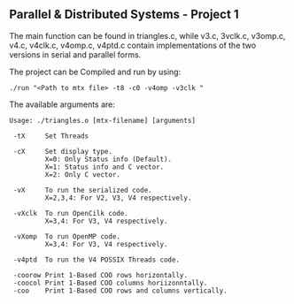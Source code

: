 ## Parallel & Distributed Systems - Project 1

The main function can be found in triangles.c, while v3.c, 3vclk.c, v3omp.c, v4.c, v4clk.c, v4omp.c, v4ptd.c contain implementations of the two versions in serial and parallel forms.

The project can be Compiled and run by using:
````
./run "<Path to mtx file> -t8 -c0 -v4omp -v3clk "
````

The available arguments are:
````
Usage: ./triangles.o [mtx-filename] [arguments]

 -tX     Set Threads

 -cX     Set display type.
         X=0: Only Status info (Default).
         X=1: Status info and C vector.
         X=2: Only C vector.

 -vX     To run the serialized code.
         X=2,3,4: For V2, V3, V4 respectively.

 -vXclk  To run OpenCilk code.
         X=3,4: For V3, V4 respectively.

 -vXomp  To run OpenMP code.
         X=3,4: For V3, V4 respectively.

 -v4ptd  To run the V4 POSSIX Threads code.

 -coorow Print 1-Based COO rows horizontally.
 -coocol Print 1-Based COO columns horiizonntally.
 -coo    Print 1-Based COO rows and columns vertically.
````
